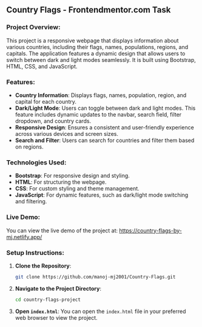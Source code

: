 ## Country Flags - Frontendmentor.com Task

### Project Overview:

This project is a responsive webpage that displays information about various countries, including their flags, names, populations, regions, and capitals. The application features a dynamic design that allows users to switch between dark and light modes seamlessly. It is built using Bootstrap, HTML, CSS, and JavaScript.

### Features:

- **Country Information**: Displays flags, names, population, region, and capital for each country.
- **Dark/Light Mode**: Users can toggle between dark and light modes. This feature includes dynamic updates to the navbar, search field, filter dropdown, and country cards.
- **Responsive Design**: Ensures a consistent and user-friendly experience across various devices and screen sizes.
- **Search and Filter**: Users can search for countries and filter them based on regions.

### Technologies Used:

- **Bootstrap**: For responsive design and styling.
- **HTML**: For structuring the webpage.
- **CSS**: For custom styling and theme management.
- **JavaScript**: For dynamic features, such as dark/light mode switching and filtering.

### Live Demo:

You can view the live demo of the project at: https://country-flags-by-mj.netlify.app/

### Setup Instructions:

1. **Clone the Repository**:
   ```bash
   git clone https://github.com/manoj-mj2001/Country-Flags.git
   ```

2. **Navigate to the Project Directory**:
   ```bash
   cd country-flags-project
   ```

3. **Open `index.html`**: You can open the `index.html` file in your preferred web browser to view the project.
